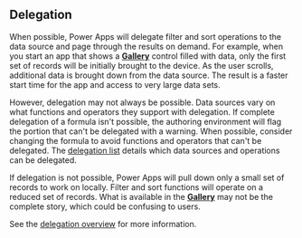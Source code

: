 ## Delegation
When possible, Power Apps will delegate filter and sort operations to the data source and page through the results on demand. For example, when you start an app that shows a **[Gallery](../maker/canvas-apps/controls/control-gallery.md)** control filled with data, only the first set of records will be initially brought to the device. As the user scrolls, additional data is brought down from the data source. The result is a faster start time for the app and access to very large data sets.

However, delegation may not always be possible. Data sources vary on what functions and operators they support with delegation. If complete delegation of a formula isn't possible, the authoring environment will flag the portion that can't be delegated with a warning. When possible, consider changing the formula to avoid functions and operators that can't be delegated.  The [delegation list](../maker/canvas-apps/delegation-list.md) details which data sources and operations can be delegated.

If delegation is not possible, Power Apps will pull down only a small set of records to work on locally. Filter and sort functions will operate on a reduced set of records. What is available in the **[Gallery](../maker/canvas-apps/controls/control-gallery.md)** may not be the complete story, which could be confusing to users. 

See the [delegation overview](../maker/canvas-apps/delegation-overview.md) for more information.


